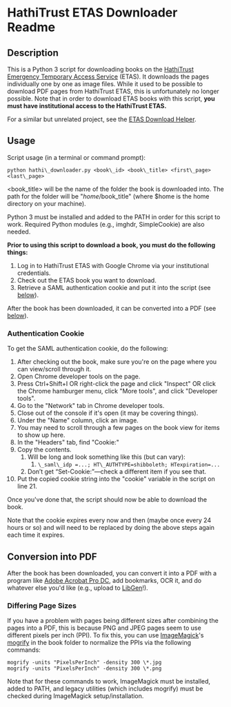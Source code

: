 
# HathiTrust ETAS Downloader Readme

## Description

This is a Python 3 script for downloading books on the [HathiTrust](https://www.hathitrust.org/) [Emergency Temporary Access Service](https://www.hathitrust.org/ETAS-Description) (ETAS). It downloads the pages individually one by one as image files. While it used to be possible to download PDF pages from HathiTrust ETAS, this is unfortunately no longer possible. Note that in order to download ETAS books with this script, **you must have institutional access to the HathiTrust ETAS.**

For a similar but unrelated project, see the [ETAS Download Helper](https://sourceforge.net/projects/etasdownloadhelper/).

## Usage

Script usage (in a terminal or command prompt):

`python hathi\_downloader.py <book\_id> <book\_title> <first\_page> <last\_page>`

<book\_title> will be the name of the folder the book is downloaded into. The path for the folder will be "$home/$book\_title" (where $home is the home directory on your machine).

Python 3 must be installed and added to the PATH in order for this script to work. Required Python modules (e.g., imghdr, SimpleCookie) are also needed.

**Prior to using this script to download a book, you must do the following things:**

1. Log in to HathiTrust ETAS with Google Chrome via your institutional credentials.
2. Check out the ETAS book you want to download.
3. Retrieve a SAML authentication cookie and put it into the script (see [below](#authentication-cookie)).

After the book has been downloaded, it can be converted into a PDF (see [below](#conversion-into-pdf)).

### Authentication Cookie

To get the SAML authentication cookie, do the following:

1. After checking out the book, make sure you're on the page where you can view/scroll through it.
2. Open Chrome developer tools on the page.
3. Press Ctrl+Shift+I OR right-click the page and click "Inspect" OR click the Chrome hamburger menu, click "More tools", and click "Developer tools".
4. Go to the "Network" tab in Chrome developer tools.
5. Close out of the console if it's open (it may be covering things).
6. Under the "Name" column, click an image.
7. You may need to scroll through a few pages on the book view for items to show up here.
8. In the "Headers" tab, find "Cookie:"
9. Copy the contents.
    1. Will be long and look something like this (but can vary):
        1. `\_saml\_idp =...; HT\_AUTHTYPE=shibboleth; HTexpiration=...`
    2. Don’t get “Set-Cookie:”—check a different item if you see that.
10. Put the copied cookie string into the "cookie" variable in the script on line 21.

Once you've done that, the script should now be able to download the book.

Note that the cookie expires every now and then (maybe once every 24 hours or so) and will need to be replaced by doing the above steps again each time it expires.

## Conversion into PDF

After the book has been downloaded, you can convert it into a PDF with a program like [Adobe Acrobat Pro DC](https://www.adobe.com/acrobat/acrobat-pro.html), add bookmarks, OCR it, and do whatever else you'd like (e.g., upload to [LibGen](https://en.wikipedia.org/wiki/LibGen)!).

### Differing Page Sizes

If you have a problem with pages being different sizes after combining the pages into a PDF, this is because PNG and JPEG pages seem to use different pixels per inch (PPI). To fix this, you can use [ImageMagick](https://imagemagick.org/script/index.php)'s [mogrify](https://imagemagick.org/script/mogrify.php) in the book folder to normalize the PPIs via the following commands:

```
mogrify -units "PixelsPerInch" -density 300 \*.jpg
mogrify -units "PixelsPerInch" -density 300 \*.png
```

Note that for these commands to work, ImageMagick must be installed, added to PATH, and legacy utilities (which includes mogrify) must be checked during ImageMagick setup/installation.

